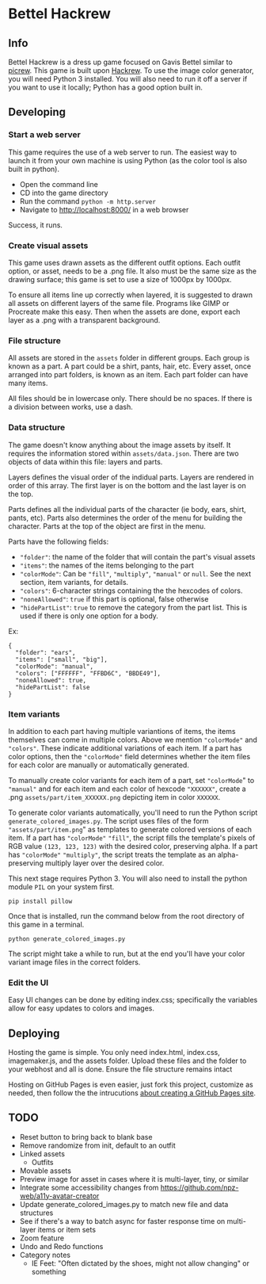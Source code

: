# Bettel Hackrew

## Info

Bettel Hackrew is a dress up game focused on Gavis Bettel similar to [picrew](https://picrew.me/). This game is built upon [Hackrew](https://github.com/ksadov/hackrew). To use the image color generator, you will need Python 3 installed. You will also need to run it off a server if you want to use it locally; Python has a good option built in.

## Developing

### Start a web server

This game requires the use of a web server to run. The easiest way to launch it from your own machine is using Python (as the color tool is also built in python).

- Open the command line
- CD into the game directory
- Run the command `python -m http.server`
- Navigate to [http://localhost:8000/](http://localhost:8000/) in a web browser

Success, it runs.

### Create visual assets

This game uses drawn assets as the different outfit options. Each outfit option, or asset, needs to be a .png file. It also must be the same size as the drawing surface; this game is set to use a size of 1000px by 1000px.

To ensure all items line up correctly when layered, it is suggested to drawn all assets on different layers of the same file. Programs like GIMP or Procreate make this easy. Then when the assets are done, export each layer as a .png with a transparent background.

### File structure

All assets are stored in the `assets` folder in different groups. Each group is known as a part. A part could be a shirt, pants, hair, etc. Every asset, once arranged into part folders, is known as an item. Each part folder can have many items.

All files should be in lowercase only. There should be no spaces. If there is a division between works, use a dash.

### Data structure

The game doesn't know anything about the image assets by itself. It requires the information stored within `assets/data.json`. There are two objects of data within this file: layers and parts.

Layers defines the visual order of the indidual parts. Layers are rendered in order of this array. The first layer is on the bottom and the last layer is on the top.

Parts defines all the individual parts of the character (ie body, ears, shirt, pants, etc). Parts also determines the order of the menu for building the character. Parts at the top of the object are first in the menu.

Parts have the following fields:

- `"folder"`: the name of the folder that will contain the part's visual assets
- `"items"`: the names of the items belonging to the part
- `"colorMode"`: Can be `"fill"`, `"multiply"`, `"manual"` or `null`. See the next section, item variants, for details.
- `"colors"`: 6-character strings containing the the hexcodes of colors.
- `"noneAllowed"`: `true` if this part is optional, false otherwise
- `"hidePartList"`: `true` to remove the category from the part list. This is used if there is only one option for a body.

Ex:
```
{
  "folder": "ears",
  "items": ["small", "big"],
  "colorMode": "manual",
  "colors": ["FFFFFF", "FFBD6C", "BBDE49"],
  "noneAllowed": true,
  "hidePartList": false
}
```

### Item variants

In addition to each part having multiple variantions of items, the items themselves can come in multiple colors. Above we mention `"colorMode"` and `"colors"`. These indicate additional variations of each item. If a part has color options, then the `"colorMode"` field determines whether the item files for each color are manually or automatically generated.

To manually create color variants for each item of a part, set `"colorMode`" to `"manual"` and for each item and each color of hexcode `"XXXXXX"`, create a .png `assets/part/item_XXXXXX.png` depicting item in color `XXXXXX`.

To generate color variants automatically, you'll need to run the Python script `generate_colored_images.py`. The script uses files of the form `"assets/part/item.png`" as templates to generate colored versions of each item. If a part has `"colorMode"` `"fill"`, the script fills the template's pixels of RGB value `(123, 123, 123)` with the desired color, preserving alpha. If a part has `"colorMode"` `"multiply"`, the script treats the template as an alpha-preserving multiply layer over the desired color.

This next stage requires Python 3. You will also need to install the python module `PIL` on your system first.

```
pip install pillow
```

Once that is installed, run the command below from the root directory of this game in a terminal.

```
python generate_colored_images.py
```

The script might take a while to run, but at the end you'll have your color variant image files in the correct folders.

### Edit the UI

Easy UI changes can be done by editing index.css; specifically the variables allow for easy updates to colors and images.

## Deploying

Hosting the game is simple. You only need index.html, index.css, imagemaker.js, and the assets folder. Upload these files and the folder to your webhost and all is done. Ensure the file structure remains intact

Hosting on GitHub Pages is even easier, just fork this project, customize as needed, then follow the the intrucutions [about creating a GitHub Pages site](https://docs.github.com/en/pages/getting-started-with-github-pages/creating-a-github-pages-site).

## TODO

- Reset button to bring back to blank base
- Remove randomize from init, default to an outfit
- Linked assets
  - Outfits
- Movable assets
- Preview image for asset in cases where it is multi-layer, tiny, or similar
- Integrate some accessibility changes from https://github.com/npz-web/a11y-avatar-creator
- Update generate_colored_images.py to match new file and data structures
- See if there's a way to batch async for faster response time on multi-layer items or item sets
- Zoom feature
- Undo and Redo functions
- Category notes
  - IE Feet: "Often dictated by the shoes, might not allow changing" or something
